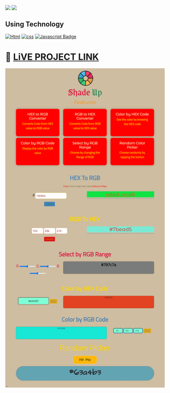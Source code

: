 [![](https://img.shields.io/badge/linkedin-blue?style=for-the-badge)](https://www.linkedin.com/in/ankush-kumar-275129176/)
[![](https://img.shields.io/badge/MYPORTFOLIO-blue?style=for-the-badge)](https://developerankush.tk/)

## **Using Technology**
[![Html](https://img.shields.io/badge/-HTML-red?style=for-the-badge&labelColor=black&logo=html&logoColor=61DBFB)](#) [![css](https://img.shields.io/badge/-css-blue?style=for-the-badge&labelColor=black&logo=tailwind&logoColor=white)](#) [![Javascript Badge](https://img.shields.io/badge/-javascript-yellow?style=for-the-badge&labelColor=black&logo=tailwind&logoColor=white)](#)
 

# 🚀 [LiVE PROJECT LINK](https://subtle-strudel-f2556f.netlify.app/) 

![shadeup](./shadeup.png)
